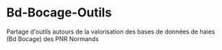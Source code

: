 # Bd-Bocage-Outils
Partage d'outils autours de la valorisation des bases de données de haies (Bd Bocage) des PNR Normands
